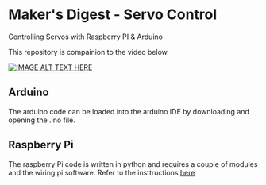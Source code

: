 # Maker's Digest - Servo Control
Controlling Servos with Raspberry PI &amp; Arduino

This repository is compainion to the video below. 

[![IMAGE ALT TEXT HERE](https://img.youtube.com/vi/hkN-xdZz-Gc/0.jpg)](https://www.youtube.com/watch?v=hkN-xdZz-Gc)

## Arduino
The arduino code can be loaded into the arduino IDE by downloading and opening the .ino file. 

## Raspberry Pi
The raspberry Pi code is written in python and requires a couple of modules and the wiring pi software. Refer to the insttructions [here](https://github.com/makersdigest/T01-ServoControl/blob/master/raspberry-pi/README.md)
